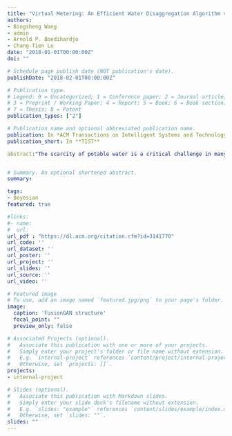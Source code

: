 ```yaml
---
title: "Virtual Metering: An Efficient Water Disaggregation Algorithm via Non-Intrusive Load Monitoring"
authors:
- Bingsheng Wang
- admin
- Arnold P. Boedihardjo
- Chang-Tien Lu
date: "2018-01-01T00:00:00Z"
doi: ""

# Schedule page publish date (NOT publication's date).
publishDate: "2018-02-01T00:00:00Z"

# Publication type.
# Legend: 0 = Uncategorized; 1 = Conference paper; 2 = Journal article;
# 3 = Preprint / Working Paper; 4 = Report; 5 = Book; 6 = Book section;
# 7 = Thesis; 8 = Patent
publication_types: ["2"]

# Publication name and optional abbreviated publication name.
publication: In *ACM Transactions on Intelligent Systems and Technology*
publication_short: In **TIST**

abstract:"The scarcity of potable water is a critical challenge in many regions around the world. Previous studies have shown that knowledge of device level water usage can lead to significant conservation. Although there is considerable interest in determining discriminative features via sparse coding for water disaggregation to separate whole house consumption into its component appliances, existing methods lack a mechanism for fitting coefficient distributions and are thus unable to accurately discriminate parallel devices' consumption. This paper proposes a Bayesian discriminative sparse coding model, referred to as Virtual Metering (VM), for this disaggregation task. Mixture-of-Gammas is employed for the prior distribution of coefficients, contributing two benefits: (1) guaranteeing the coefficients' sparseness and non-negativity; and (2) capturing the distribution of active coefficients. The resulting method effectively adapts the bases to aggregated consumption to facilitate discriminative learning in the proposed model, and devices' shape features are formalized and incorporated into Bayesian sparse coding to direct the learning of basis functions. Compact Gibbs Sampling (CGS) is developed to accelerate the inference process by utilizing the sparse structure of coefficients. The empirical results obtained from applying the new model to large-scale real and synthetic datasets revealed that VM significantly outperformed the benchmark methods.""


# Summary. An optional shortened abstract.
summary: 

tags:
- Beyesian
featured: true

#links:
#- name:
#  url: 
url_pdf : "https://dl.acm.org/citation.cfm?id=3141770"
url_code: ''
url_dataset: ''
url_poster: ''
url_project: ''
url_slides: ''
url_source: ''
url_video: ''

# Featured image
# To use, add an image named `featured.jpg/png` to your page's folder. 
image:
  caption: 'FusionGAN structure'
  focal_point: ""
  preview_only: false

# Associated Projects (optional).
#   Associate this publication with one or more of your projects.
#   Simply enter your project's folder or file name without extension.
#   E.g. `internal-project` references `content/project/internal-project/index.md`.
#   Otherwise, set `projects: []`.
projects:
- internal-project

# Slides (optional).
#   Associate this publication with Markdown slides.
#   Simply enter your slide deck's filename without extension.
#   E.g. `slides: "example"` references `content/slides/example/index.md`.
#   Otherwise, set `slides: ""`.
slides: ""
---
```

